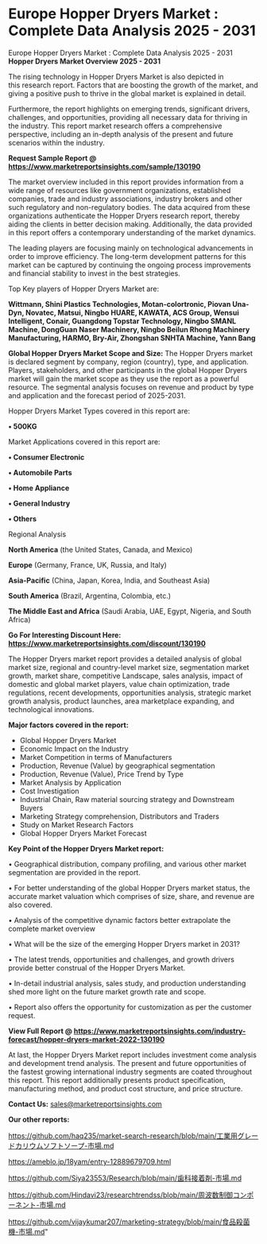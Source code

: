 # Europe Hopper Dryers Market : Complete Data Analysis 2025 - 2031
Europe Hopper Dryers Market : Complete Data Analysis 2025 - 2031
<Strong> Hopper Dryers Market Overview 2025 - 2031</strong>

The rising technology in Hopper Dryers Market is also depicted in this research report. Factors that are boosting the growth of the market, and giving a positive push to thrive in the global market is explained in detail.

Furthermore, the report highlights on emerging trends, significant drivers, challenges, and opportunities, providing all necessary data for thriving in the industry. This report market research offers a comprehensive perspective, including an in-depth analysis of the present and future scenarios within the industry.

<strong>Request Sample Report @ <a href=https://www.marketreportsinsights.com/sample/130190>https://www.marketreportsinsights.com/sample/130190</a></strong>

The market overview included in this report provides information from a wide range of resources like government organizations, established companies, trade and industry associations, industry brokers and other such regulatory and non-regulatory bodies. The data acquired from these organizations authenticate the Hopper Dryers research report, thereby aiding the clients in better decision making. Additionally, the data provided in this report offers a contemporary understanding of the market dynamics.

The leading players are focusing mainly on technological advancements in order to improve efficiency. The long-term development patterns for this market can be captured by continuing the ongoing process improvements and financial stability to invest in the best strategies.

Top Key players of Hopper Dryers Market are:

<strong>Wittmann, Shini Plastics Technologies, Motan-colortronic, Piovan Una-Dyn, Novatec, Matsui, Ningbo HUARE, KAWATA, ACS Group, Wensui Intelligent, Conair, Guangdong Topstar Technology, Ningbo SMANL Machine, DongGuan Naser Machinery, Ningbo Beilun Rhong Machinery Manufacturing, HARMO, Bry-Air, Zhongshan SNHTA Machine, Yann Bang</strong>

<strong><b>Global Hopper Dryers Market Scope and Size:</b></strong>
The Hopper Dryers market is declared segment by company, region (country), type, and application. Players, stakeholders, and other participants in the global Hopper Dryers market will gain the market scope as they use the report as a powerful resource. The segmental analysis focuses on revenue and product by type and application and the forecast period of 2025-2031.

Hopper Dryers Market Types covered in this report are:

<strong>• 500KG</strong>

Market Applications covered in this report are:

<strong>• Consumer Electronic

• Automobile Parts

• Home Appliance

• General Industry

• Others</strong> 

Regional Analysis

<strong>North America</strong> (the United States, Canada, and Mexico)

<strong>Europe</strong> (Germany, France, UK, Russia, and Italy)

<strong>Asia-Pacific</strong> (China, Japan, Korea, India, and Southeast Asia)

<strong>South America</strong> (Brazil, Argentina, Colombia, etc.)

<strong>The Middle East and Africa</strong> (Saudi Arabia, UAE, Egypt, Nigeria, and South Africa)

<strong>Go For Interesting Discount Here: <a href=https://www.marketreportsinsights.com/discount/130190>https://www.marketreportsinsights.com/discount/130190</a></strong>

The Hopper Dryers market report provides a detailed analysis of global market size, regional and country-level market size, segmentation market growth, market share, competitive Landscape, sales analysis, impact of domestic and global market players, value chain optimization, trade regulations, recent developments, opportunities analysis, strategic market growth analysis, product launches, area marketplace expanding, and technological innovations.

<strong><b>Major factors covered in the report:</b></strong>
<ul>
  <li>Global Hopper Dryers Market </li>
  <li>Economic Impact on the Industry</li>
  <li>Market Competition in terms of Manufacturers</li>
  <li>Production, Revenue (Value) by geographical segmentation</li>
  <li>Production, Revenue (Value), Price Trend by Type</li>
  <li>Market Analysis by Application</li>
  <li>Cost Investigation</li>
  <li>Industrial Chain, Raw material sourcing strategy and Downstream Buyers</li>
  <li>Marketing Strategy comprehension, Distributors and Traders</li>
  <li>Study on Market Research Factors</li>
  <li>Global Hopper Dryers Market Forecast</li>
</ul>

<strong><b>Key Point of the Hopper Dryers Market report:</b></strong>

• Geographical distribution, company profiling, and various other market segmentation are provided in the report.

• For better understanding of the global Hopper Dryers market status, the accurate market valuation which comprises of size, share, and revenue are also covered.

• Analysis of the competitive dynamic factors better extrapolate the complete market overview

• What will be the size of the emerging Hopper Dryers market in 2031?

• The latest trends, opportunities and challenges, and growth drivers provide better construal of the Hopper Dryers Market.

• In-detail industrial analysis, sales study, and production understanding shed more light on the future market growth rate and scope.

• Report also offers the opportunity for customization as per the customer request.

<strong><b>View Full Report @ <a href=https://www.marketreportsinsights.com/industry-forecast/hopper-dryers-market-2022-130190>https://www.marketreportsinsights.com/industry-forecast/hopper-dryers-market-2022-130190</a></b></strong>


At last, the Hopper Dryers Market report includes investment come analysis and development trend analysis. The present and future opportunities of the fastest growing international industry segments are coated throughout this report. This report additionally presents product specification, manufacturing method, and product cost structure, and price structure.

<strong>Contact Us:</strong>
sales@marketreportsinsights.com

<strong>Our other reports:</strong>

<a href=https://github.com/haq235/market-search-research/blob/main/工業用グレードカリウムソフトソープ-市場.md>https://github.com/haq235/market-search-research/blob/main/工業用グレードカリウムソフトソープ-市場.md</a>

<a href=https://ameblo.jp/18yam/entry-12889679709.html>https://ameblo.jp/18yam/entry-12889679709.html</a>

<a href=https://github.com/Siya23553/Research/blob/main/歯科接着剤-市場.md>https://github.com/Siya23553/Research/blob/main/歯科接着剤-市場.md</a>

<a href=https://github.com/Hindavi23/researchtrendss/blob/main/周波数制御コンポーネント-市場.md>https://github.com/Hindavi23/researchtrendss/blob/main/周波数制御コンポーネント-市場.md</a>

<a href=https://github.com/vijaykumar207/marketing-strategy/blob/main/食品殺菌機-市場.md>https://github.com/vijaykumar207/marketing-strategy/blob/main/食品殺菌機-市場.md</a>"
